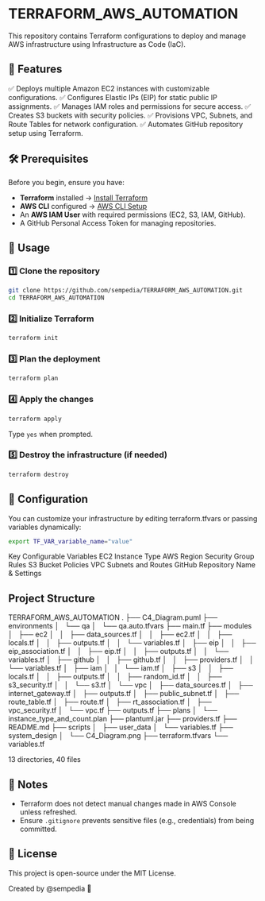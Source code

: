 # TERRAFORM_AWS_AUTOMATION

This repository contains Terraform configurations to deploy and manage AWS infrastructure using Infrastructure as Code (IaC).

## 📌 Features
✅ Deploys multiple Amazon EC2 instances with customizable configurations.
✅ Configures Elastic IPs (EIP) for static public IP assignments.
✅ Manages IAM roles and permissions for secure access.
✅ Creates S3 buckets with security policies.
✅ Provisions VPC, Subnets, and Route Tables for network configuration.
✅ Automates GitHub repository setup using Terraform.

## 🛠 Prerequisites
Before you begin, ensure you have:
- **Terraform** installed → [Install Terraform](https://developer.hashicorp.com/terraform/tutorials/aws-get-started/install-cli)
- **AWS CLI** configured → [AWS CLI Setup](https://docs.aws.amazon.com/cli/latest/userguide/install-cliv2.html)
- An **AWS IAM User** with required permissions (EC2, S3, IAM, GitHub).
- A GitHub Personal Access Token for managing repositories.


## 🚀 Usage

### 1️⃣ Clone the repository

```sh
git clone https://github.com/sempedia/TERRAFORM_AWS_AUTOMATION.git
cd TERRAFORM_AWS_AUTOMATION
```

### 2️⃣ Initialize Terraform

```sh
terraform init
```

### 3️⃣ Plan the deployment

```sh
terraform plan
```

### 4️⃣ Apply the changes

```sh
terraform apply
```
Type `yes` when prompted.

### 5️⃣ Destroy the infrastructure (if needed)

```sh
terraform destroy
```

## 🔧 Configuration

You can customize your infrastructure by editing terraform.tfvars or passing variables dynamically:

```sh
export TF_VAR_variable_name="value"
```

Key Configurable Variables
EC2 Instance Type
AWS Region
Security Group Rules
S3 Bucket Policies
VPC Subnets and Routes
GitHub Repository Name & Settings

## Project Structure
TERRAFORM_AWS_AUTOMATION
.
├── C4_Diagram.puml
├── environments
│   └── qa
│       └── qa.auto.tfvars
├── main.tf
├── modules
│   ├── ec2
│   │   ├── data_sources.tf
│   │   ├── ec2.tf
│   │   ├── locals.tf
│   │   ├── outputs.tf
│   │   └── variables.tf
│   ├── eip
│   │   ├── eip_association.tf
│   │   ├── eip.tf
│   │   ├── outputs.tf
│   │   └── variables.tf
│   ├── github
│   │   ├── github.tf
│   │   ├── providers.tf
│   │   └── variables.tf
│   ├── iam
│   │   └── iam.tf
│   ├── s3
│   │   ├── locals.tf
│   │   ├── outputs.tf
│   │   ├── random_id.tf
│   │   ├── s3_security.tf
│   │   └── s3.tf
│   └── vpc
│       ├── data_sources.tf
│       ├── internet_gateway.tf
│       ├── outputs.tf
│       ├── public_subnet.tf
│       ├── route_table.tf
│       ├── route.tf
│       ├── rt_association.tf
│       ├── vpc_security.tf
│       └── vpc.tf
├── outputs.tf
├── plans
│   └── instance_type_and_count.plan
├── plantuml.jar
├── providers.tf
├── README.md
├── scripts
│   ├── user_data
│   └── variables.tf
├── system_design
│   └── C4_Diagram.png
├── terraform.tfvars
└── variables.tf

13 directories, 40 files


## 📝 Notes
- Terraform does not detect manual changes made in AWS Console unless refreshed.
- Ensure `.gitignore` prevents sensitive files (e.g., credentials) from being committed.

## 📜 License
This project is open-source under the MIT License.

Created by @sempedia 🚀